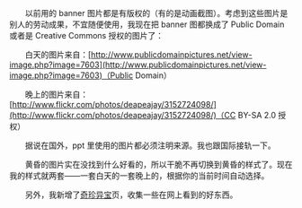 　　以前用的 banner 图片都是有版权的（有的是动画截图）。考虑到这些图片是别人的劳动成果，不宜随便使用，我现在把 banner 图都换成了 Public Domain 或者是 Creative Commons 授权的图片了：

　　白天的图片来自：[http://www.publicdomainpictures.net/view-image.php?image=7603](http://www.publicdomainpictures.net/view-image.php?image=7603)（Public Domain）

　　晚上的图片来自：[http://www.flickr.com/photos/deapeajay/3152724098/](http://www.flickr.com/photos/deapeajay/3152724098/)（CC BY-SA 2.0 授权）

　　据说在国外，ppt 里使用的图片都必须注明来源。我也跟国际接轨一下。

　　黄昏的图片实在没找到什么好看的，所以干脆不再切换到黄昏的样式了。现在我的样式就两套——一套白天的一套晚上的，根据你的当前时间自动选择。

　　另外，我新增了[奇珍异宝](/collections.html)页，收集一些在网上看到的好东西。

